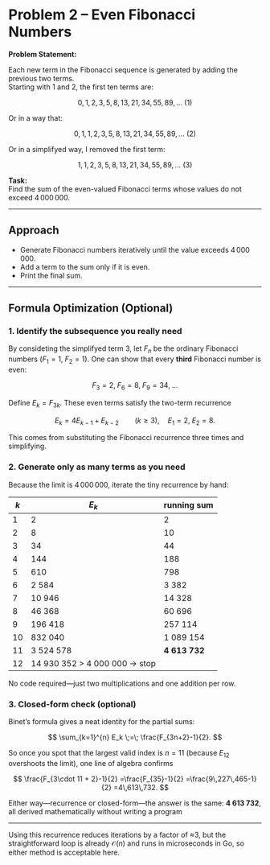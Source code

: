 # Problem 2 – Even Fibonacci Numbers

**Problem Statement:**

Each new term in the Fibonacci sequence is generated by adding the previous two terms.  
Starting with $1$ and $2$, the first ten terms are:

$$0,\,1,\,2,\,3,\,5,\,8,\,13,\,21,\,34,\,55,\,89, \dots \text{ (1) }$$

Or in a way that:

$$0,\,1,\,1,\,2,\,3,\,5,\,8,\,13,\,21,\,34,\,55,\,89, \dots \text{ (2) }$$

Or in a simplifyed way, I removed the first term:

$$1,\,1,\,2,\,3,\,5,\,8,\,13,\,21,\,34,\,55,\,89, \dots \text{ (3) }$$

**Task:**  
Find the sum of the even-valued Fibonacci terms whose values do not exceed $4\,000\,000$.

---

## Approach

- Generate Fibonacci numbers iteratively until the value exceeds $4\,000\,000$.
- Add a term to the sum only if it is even.
- Print the final sum.

---

## Formula Optimization (Optional)

### 1. Identify the subsequence you really need

By consideting the simplifyed term $3$, let $F_n$ be the ordinary Fibonacci numbers ($F_1 = 1,\;F_2 = 1$).
One can show that every **third** Fibonacci number is even:

$$
F_3=2,\;F_6=8,\;F_9=34,\;\dots
$$

Define $E_k = F_{3k}$. These even terms satisfy the two-term recurrence

$$
E_{k} = 4E_{k-1} + E_{k-2}\qquad (k\ge 3),\quad
E_1 = 2,\;E_2 = 8.
$$

This comes from substituting the Fibonacci recurrence three times and simplifying.

### 2. Generate only as many terms as you need

Because the limit is $4\,000\,000$, iterate the tiny recurrence by hand:

| $k$ | $E_k$                          | running sum   |
| --- | ------------------------------ | ------------- |
| 1   | 2                              | 2             |
| 2   | 8                              | 10            |
| 3   | 34                             | 44            |
| 4   | 144                            | 188           |
| 5   | 610                            | 798           |
| 6   | 2 584                          | 3 382         |
| 7   | 10 946                         | 14 328        |
| 8   | 46 368                         | 60 696        |
| 9   | 196 418                        | 257 114       |
| 10  | 832 040                        | 1 089 154     |
| 11  | 3 524 578                      | **4 613 732** |
| 12  | 14 930 352  > 4 000 000 → stop |               |

No code required—just two multiplications and one addition per row.

### 3. Closed-form check (optional)

Binet’s formula gives a neat identity for the partial sums:

$$
\sum_{k=1}^{n} E_k \;=\; \frac{F_{3n+2}-1}{2}.
$$

So once you spot that the largest valid index is $n=11$ (because $E_{12}$ overshoots the limit), one line of algebra confirms

$$
\frac{F_{3\cdot 11 + 2}-1}{2}
=\frac{F_{35}-1}{2}
=\frac{9\,227\,465-1}{2}
=4\,613\,732.
$$

Either way—recurrence or closed-form—the answer is the same: **4 613 732**, all derived mathematically without writing a program

---

Using this recurrence reduces iterations by a factor of ≈3, but the straightforward loop is already $\mathcal{O}(n)$ and runs in microseconds in Go, so either method is acceptable here.
